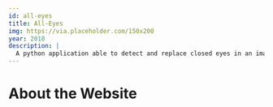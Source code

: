 ```yaml
---
id: all-eyes
title: All-Eyes
img: https://via.placeholder.com/150x200
year: 2018
description: |
  A python application able to detect and replace closed eyes in an image 👀
---
```


About the Website
============
